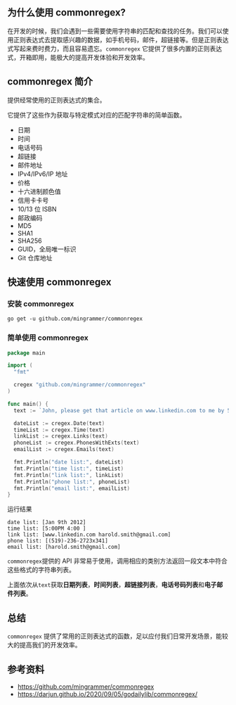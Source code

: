 ## 为什么使用 commonregex?

在开发的时候，我们会遇到一些需要使用字符串的匹配和查找的任务。我们可以使用正则表达式去提取感兴趣的数据，如手机号码，邮件，超链接等。但是正则表达式写起来费时费力，而且容易遗忘。`commonregex` 它提供了很多内置的正则表达式，开箱即用，能极大的提高开发体验和开发效率。

## commonregex 简介

提供经常使用的正则表达式的集合。

它提供了这些作为获取与特定模式对应的匹配字符串的简单函数。

- 日期
- 时间
- 电话号码
- 超链接
- 邮件地址
- IPv4/IPv6/IP 地址
- 价格
- 十六进制颜色值
- 信用卡卡号
- 10/13 位 ISBN
- 邮政编码
- MD5
- SHA1
- SHA256
- GUID，全局唯一标识
- Git 仓库地址

## 快速使用 commonregex

### 安装 commonregex

```shell
go get -u github.com/mingrammer/commonregex
```

### 简单使用 commonregex

```go
package main

import (
  "fmt"

  cregex "github.com/mingrammer/commonregex"
)

func main() {
  text := `John, please get that article on www.linkedin.com to me by 5:00PM on Jan 9th 2012. 4:00 would be ideal, actually. If you have any questions, You can reach me at (519)-236-2723x341 or get in touch with my associate at harold.smith@gmail.com`

  dateList := cregex.Date(text)
  timeList := cregex.Time(text)
  linkList := cregex.Links(text)
  phoneList := cregex.PhonesWithExts(text)
  emailList := cregex.Emails(text)

  fmt.Println("date list:", dateList)
  fmt.Println("time list:", timeList)
  fmt.Println("link list:", linkList)
  fmt.Println("phone list:", phoneList)
  fmt.Println("email list:", emailList)
}
```

运行结果

```shell
date list: [Jan 9th 2012]
time list: [5:00PM 4:00 ]
link list: [www.linkedin.com harold.smith@gmail.com]
phone list: [(519)-236-2723x341]
email list: [harold.smith@gmail.com]
```

`commonregex`提供的 API 非常易于使用，调用相应的类别方法返回一段文本中符合这些格式的字符串列表。

上面依次从`text`获取**日期列表**，**时间列表**，**超链接列表**，**电话号码列表**和**电子邮件列表**。

## 总结

`commonregex` 提供了常用的正则表达式的函数，足以应付我们日常开发场景，能较大的提高我们的开发效率。

## 参考资料

* https://github.com/mingrammer/commonregex
* https://darjun.github.io/2020/09/05/godailylib/commonregex/